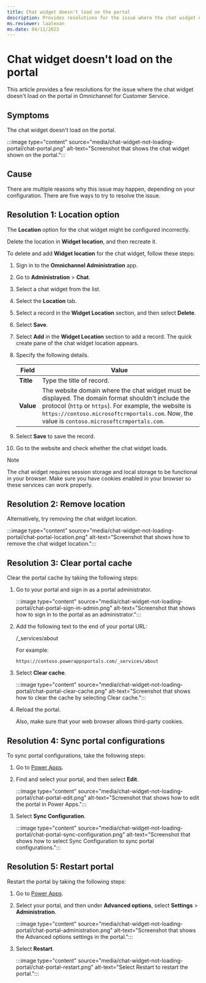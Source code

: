 ```yaml
---
title: Chat widget doesn't load on the portal
description: Provides resolutions for the issue where the chat widget doesn't load on the portal in Omnichannel for Customer Service.
ms.reviewer: laalexan
ms.date: 04/11/2023
---
```

# Chat widget doesn't load on the portal

This article provides a few resolutions for the issue where the chat widget doesn't load on the portal in Omnichannel for Customer Service.

## Symptoms

The chat widget doesn't load on the portal.

:::image type="content" source="media/chat-widget-not-loading-portal/chat-portal.png" alt-text="Screenshot that shows the chat widget shown on the portal.":::

## Cause

There are multiple reasons why this issue may happen, depending on your configuration. There are five ways to try to resolve the issue.

## Resolution 1: Location option

The **Location** option for the chat widget might be configured incorrectly.

Delete the location in **Widget location**, and then recreate it.

To delete and add **Widget location** for the chat widget, follow these steps:

1. Sign in to the **Omnichannel Administration** app.
2. Go to **Administration** > **Chat**.
3. Select a chat widget from the list.
4. Select the **Location** tab.
5. Select a record in the **Widget Location** section, and then select **Delete**.
6. Select **Save**.
7. Select **Add** in the **Widget Location** section to add a record. The quick create pane of the chat widget location appears.
8. Specify the following details.

   | Field | Value |
   |---------------------------|-----------------------------------------|
   | **Title** | Type the title of record.|
   | **Value** | The website domain where the chat widget must be displayed. The domain format shouldn't include the protocol (`http` or `https`). For example, the website is `https://contoso.microsoftcrmportals.com`. Now, the value is `contoso.microsoftcrmportals.com`.|

9. Select **Save** to save the record.
10. Go to the website and check whether the chat widget loads.

> [!NOTE]
> The chat widget requires session storage and local storage to be functional in your browser. Make sure you have cookies enabled in your browser so these services can work properly.

## Resolution 2: Remove location

Alternatively, try removing the chat widget location.

:::image type="content" source="media/chat-widget-not-loading-portal/chat-portal-location.png" alt-text="Screenshot that shows how to remove the chat widget location.":::

## Resolution 3: Clear portal cache

Clear the portal cache by taking the following steps:

1. Go to your portal and sign in as a portal administrator.

   :::image type="content" source="media/chat-widget-not-loading-portal/chat-portal-sign-in-admin.png" alt-text="Screenshot that shows how to sign in to the portal as an administrator.":::

2. Add the following text to the end of your portal URL:

      /_services/about

    For example:

      `https://contoso.powerappsportals.com/_services/about`

3. Select **Clear cache**.

    :::image type="content" source="media/chat-widget-not-loading-portal/chat-portal-clear-cache.png" alt-text="Screenshot that shows how to clear the cache by selecting Clear cache.":::

4. Reload the portal.

   Also, make sure that your web browser allows third-party cookies.

## Resolution 4: Sync portal configurations

To sync portal configurations, take the following steps:

1. Go to [Power Apps](https://make.powerapps.com).
2. Find and select your portal, and then select **Edit**.

    :::image type="content" source="media/chat-widget-not-loading-portal/chat-portal-edit.png" alt-text="Screenshot that shows how to edit the portal in Power Apps.":::

3. Select **Sync Configuration**.

    :::image type="content" source="media/chat-widget-not-loading-portal/chat-portal-sync-configuration.png" alt-text="Screenshot that shows how to select Sync Configuration to sync portal configurations.":::

## Resolution 5: Restart portal

Restart the portal by taking the following steps:

1. Go to [Power Apps](https://make.powerapps.com).
2. Select your portal, and then under **Advanced options**, select **Settings** > **Administration**.

    :::image type="content" source="media/chat-widget-not-loading-portal/chat-portal-administration.png" alt-text="Screenshot that shows the Advanced options settings in the portal.":::

3. Select **Restart**.

    :::image type="content" source="media/chat-widget-not-loading-portal/chat-portal-restart.png" alt-text="Select Restart to restart the portal.":::
